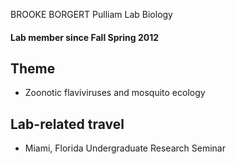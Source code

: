 

BROOKE BORGERT
Pulliam Lab
Biology
#### Lab member since Fall Spring 2012

## Theme
- Zoonotic flaviviruses and mosquito ecology

## Lab-related travel
- Miami, Florida Undergraduate Research Seminar


